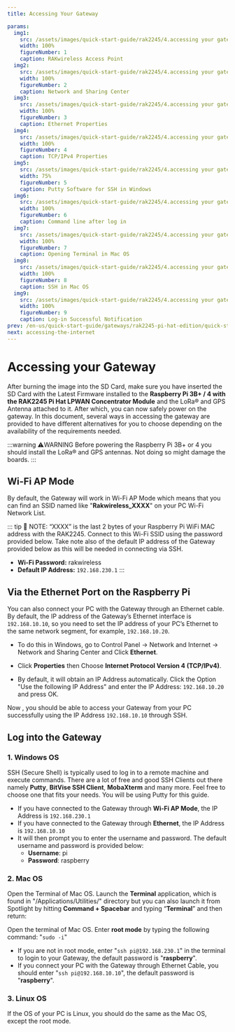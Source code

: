 ```yaml
---
title: Accessing Your Gateway

params:
  img1:
    src: /assets/images/quick-start-guide/rak2245/4.accessing your gateway/wifi.png
    width: 100%
    figureNumber: 1
    caption: RAKwireless Access Point
  img2:
    src: /assets/images/quick-start-guide/rak2245/4.accessing your gateway/networ&sharing.png
    width: 100%
    figureNumber: 2
    caption: Network and Sharing Center
  img3:
    src: /assets/images/quick-start-guide/rak2245/4.accessing your gateway/ethernetproperties.png
    width: 100%
    figureNumber: 3
    caption: Ethernet Properties
  img4:
    src: /assets/images/quick-start-guide/rak2245/4.accessing your gateway/tcpipv4.png
    width: 100%
    figureNumber: 4
    caption: TCP/IPv4 Properties
  img5:
    src: /assets/images/quick-start-guide/rak2245/4.accessing your gateway/puttywindows.png
    width: 75%
    figureNumber: 5
    caption: Putty Software for SSH in Windows
  img6:
    src: /assets/images/quick-start-guide/rak2245/4.accessing your gateway/commandline.png
    width: 100%
    figureNumber: 6
    caption: Command line after log in
  img7:
    src: /assets/images/quick-start-guide/rak2245/4.accessing your gateway/mac_terminal.jpg
    width: 100%
    figureNumber: 7
    caption: Opening Terminal in Mac OS
  img8:
    src: /assets/images/quick-start-guide/rak2245/4.accessing your gateway/sshmac.jpg
    width: 100%
    figureNumber: 8
    caption: SSH in Mac OS
  img9:
    src: /assets/images/quick-start-guide/rak2245/4.accessing your gateway/loginsuccess.jpg
    width: 100%
    figureNumber: 9
    caption: Log-in Successful Notification
prev: /en-us/quick-start-guide/gateways/rak2245-pi-hat-edition/quick-start-guide.html#quick-start-guide
next: accessing-the-internet
---
```


# Accessing your Gateway

After burning the image into the SD Card, make sure you have inserted the SD Card with the Latest Firmware installed to the **Raspberry Pi 3B+ / 4 with the RAK2245 Pi Hat LPWAN Concentrator Module** and the LoRa® and GPS Antenna attached to it. After which, you can now safely power on the gateway. In this document, several ways in accessing the gateway are provided to have different alternatives for you to choose depending on the availability of the requirements needed.

:::warning ⚠️WARNING
Before powering the Raspberry Pi 3B+ or 4 you should install the LoRa® and GPS antennas. Not doing so might damage the boards.
:::

## Wi-Fi AP Mode

By default, the Gateway will work in Wi-Fi AP Mode which means that you can find an SSID named like "**Rakwireless_XXXX**" on your PC Wi-Fi Network List.

<rk-img :params="$page.frontmatter.params.img1" />

::: tip 📝 NOTE:
“XXXX” is the last 2 bytes of your Raspberry Pi WiFi MAC address with the RAK2245. Connect to this Wi-Fi SSID using the password provided below. Take note also of the default IP address of the Gateway provided below as this will be needed in connecting via SSH.

- **Wi-Fi Password:** rakwireless
- **Default IP Address:** `192.168.230.1`
  :::

## Via the Ethernet Port on the Raspberry Pi

You can also connect your PC with the Gateway through an Ethernet cable. By default, the IP address of the Gateway’s Ethernet interface is `192.168.10.10`, so you need to set the IP address of your PC’s Ethernet to the same network segment, for example, `192.168.10.20`.

- To do this in Windows, go to Control Panel -> Network and Internet -> Network and Sharing Center and Click **Ethernet**.

<rk-img :params="$page.frontmatter.params.img2" />

- Click **Properties** then Choose **Internet Protocol Version 4 (TCP/IPv4)**.

<rk-img :params="$page.frontmatter.params.img3" />

- By default, it will obtain an IP Address automatically. Click the Option "Use the following IP Address" and enter the IP Address: `192.168.10.20` and press OK.

<rk-img :params="$page.frontmatter.params.img4" />

Now , you should be able to access your Gateway from your PC successfully using the IP Address `192.168.10.10` through SSH.

## Log into the Gateway

### 1. Windows OS

SSH (Secure Shell) is typically used to log in to a remote machine and execute commands. There are a lot of free and good SSH Clients out there namely **Putty**, **BitVise SSH Client**, **MobaXterm** and many more. Feel free to choose one that fits your needs. You will be using Putty for this guide.

<rk-img :params="$page.frontmatter.params.img5" />

- If you have connected to the Gateway through **Wi-Fi AP Mode**, the IP Address is `192.168.230.1`
- If you have connected to the Gateway through **Ethernet**, the IP Address is `192.168.10.10`
- It will then prompt you to enter the username and password. The default username and password is provided below:
  - **Username**: pi
  - **Password**: raspberry

<rk-img :params="$page.frontmatter.params.img6" />

### 2. Mac OS

Open the Terminal of Mac OS. Launch the **Terminal** application, which is found in "/Applications/Utilities/" directory but you can also launch it from Spotlight by hitting **Command + Spacebar** and typing “**Terminal**” and then return:

<rk-img :params="$page.frontmatter.params.img7" />

Open the terminal of Mac OS. Enter **root mode** by typing the following command: "`sudo -i`"

<rk-img :params="$page.frontmatter.params.img8" />

- If you are not in root mode, enter "`ssh pi@192.168.230.1`" in the terminal to login to your Gateway, the default password is "**raspberry**".
- If you connect your PC with the Gateway through Ethernet Cable, you should enter "`ssh pi@192.168.10.10`", the default password is "**raspberry**".

<rk-img :params="$page.frontmatter.params.img9" />

### 3. Linux OS

If the OS of your PC is Linux, you should do the same as the Mac OS, except the root mode.
